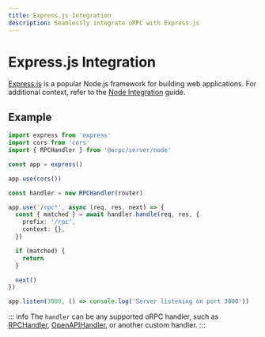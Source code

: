 ```yaml
---
title: Express.js Integration
description: Seamlessly integrate oRPC with Express.js
---
```


# Express.js Integration

[Express.js](https://expressjs.com/) is a popular Node.js framework for building web applications. For additional context, refer to the [Node Integration](/docs/integrations/node) guide.

## Example

```ts
import express from 'express'
import cors from 'cors'
import { RPCHandler } from '@orpc/server/node'

const app = express()

app.use(cors())

const handler = new RPCHandler(router)

app.use('/rpc*', async (req, res, next) => {
  const { matched } = await handler.handle(req, res, {
    prefix: '/rpc',
    context: {},
  })

  if (matched) {
    return
  }

  next()
})

app.listen(3000, () => console.log('Server listening on port 3000'))
```

::: info
The `handler` can be any supported oRPC handler, such as [RPCHandler](/docs/rpc-handler), [OpenAPIHandler](/docs/openapi/openapi-handler), or another custom handler.
:::
